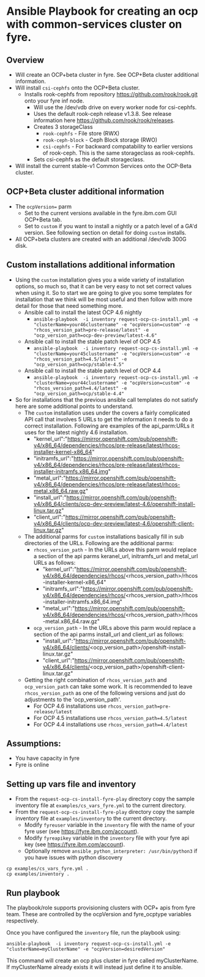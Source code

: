 # Ansible Playbook for creating an ocp with common-services cluster on fyre.

## Overview
- Will create an OCP+beta cluster in fyre. See OCP+Beta cluster additional information.
- Will install `csi-cephfs` onto the OCP+Beta cluster.
  - Installs rook-cephfs from repository https://github.com/rook/rook.git onto your fyre inf node.
    - Will use the /dev/vdb drive on every worker node for csi-cephfs.
    - Uses the default rook-ceph release v1.3.8. See release information here https://github.com/rook/rook/releases.
    - Creates 3 storageClass
      - `rook-cephfs` - File store (RWX)
      - `rook-ceph-block` - Ceph Block storage (RWO)
      - `csi-cephfs` - For backward compatability to earlier versions of rook-ceph. This is the same storageclass as rook-cephfs.
    - Sets csi-cephfs as the default storageclass.
- Will install the current stable-v1 Common Services onto the OCP-Beta cluster.

## OCP+Beta cluster additional information
- The `ocpVersion=` parm
  -  Set to the current versions available in the fyre.ibm.com GUI OCP+Beta tab.
  -  Set to `custom` if you want to install a nightly or a patch level of a GA'd version. See following section on detail for doing `custom` installs.
- All OCP+beta clusters are created with an additional /dev/vdb 300G disk.  
## Custom installations additional information
- Using the `custom` installation gives you a wide variety of installation options, so much so, that it can be very easy to not set correct values when using it. So to start we are going to give you some templates for installation that we think will be most useful and then follow with more detail for those that need something more.
  - Ansible call to install the latest OCP 4.6 nightly
    - `ansible-playbook  -i inventory request-ocp-cs-install.yml -e "clusterName=your46clustername" -e "ocpVersion=custom" -e "rhcos_version_path=pre-release/latest" -e "ocp_version_path=ocp-dev-preview/latest-4.6"`
  - Ansible call to install the stable patch level of OCP 4.5
    - `ansible-playbook  -i inventory request-ocp-cs-install.yml -e "clusterName=your45clustername" -e "ocpVersion=custom" -e "rhcos_version_path=4.5/latest" -e "ocp_version_path=ocp/stable-4.5"`
  - Ansible call to install the stable patch level of OCP 4.4
    - `ansible-playbook  -i inventory request-ocp-cs-install.yml -e "clusterName=your44clustername" -e "ocpVersion=custom" -e "rhcos_version_path=4.4/latest" -e "ocp_version_path=ocp/stable-4.4"`
- So for installations that the previous ansible call templates do not satisfy here are some additional points to understand.
  - The `custom` installation uses under the covers a fairly complicated API call that involves 5 URLs to get the information it needs to do a correct installation. Following are examples of the api_parm:URLs it uses for the latest nightly 4.6 installation.
    - "kernel_url":"https://mirror.openshift.com/pub/openshift-v4/x86_64/dependencies/rhcos/pre-release/latest/rhcos-installer-kernel-x86_64"
    - "initramfs_url":"https://mirror.openshift.com/pub/openshift-v4/x86_64/dependencies/rhcos/pre-release/latest/rhcos-installer-initramfs.x86_64.img"
    - "metal_url":"https://mirror.openshift.com/pub/openshift-v4/x86_64/dependencies/rhcos/pre-release/latest/rhcos-metal.x86_64.raw.gz"
    - "install_url":"https://mirror.openshift.com/pub/openshift-v4/x86_64/clients/ocp-dev-preview/latest-4.6/openshift-install-linux.tar.gz"
    - "client_url":"https://mirror.openshift.com/pub/openshift-v4/x86_64/clients/ocp-dev-preview/latest-4.6/openshift-client-linux.tar.gz"
  - The additional parms for `custom` installations basically fill in sub directories of the URLs. Following are the additional parms:
    - `rhcos_version_path` - In the URLs above this parm would replace a section of the api parms  keranel_url, initramfs_url and metal_url URLs as follows:
      - "kernel_url":"https://mirror.openshift.com/pub/openshift-v4/x86_64/dependencies/rhcos/<rhcos_version_path>/rhcos-installer-kernel-x86_64"
      - "initramfs_url":"https://mirror.openshift.com/pub/openshift-v4/x86_64/dependencies/rhcos/<rhcos_version_path>/rhcos-installer-initramfs.x86_64.img"
      - "metal_url":"https://mirror.openshift.com/pub/openshift-v4/x86_64/dependencies/rhcos/<rhcos_version_path>/rhcos-metal.x86_64.raw.gz"
    - `ocp_version_path`  - In the URLs above this parm would replace a section of the api parms install_url and client_url as follows:
      - "install_url":"https://mirror.openshift.com/pub/openshift-v4/x86_64/clients/<ocp_version_path>/openshift-install-linux.tar.gz"
      - "client_url":"https://mirror.openshift.com/pub/openshift-v4/x86_64/clients/<ocp_version_path>/openshift-client-linux.tar.gz"
  - Getting the right combination of `rhcos_version_path` and `ocp_version_path` can take some work. It is recommended to leave `rhcos_version_path` as one of the following versions and just do adjustments to the 'ocp_version_path'.
    - For OCP 4.6 installations use `rhcos_version_path=pre-release/latest`
    - For OCP 4.5 installations use `rhcos_version_path=4.5/latest`   
    - For OCP 4.4 installations use `rhcos_version_path=4.4/latest`

## Assumptions:

 - You have capacity in fyre
 - Fyre is online

## Setting up vars file and inventory
- From the `request-ocp-cs-install-fyre-play` directory copy the sample inventory file at `examples/cs_vars_fyre.yml` to the  current directory.
- From the `request-ocp-cs-install-fyre-play` directory copy the sample inventory file at `examples/inventory` to the  current directory.
  - Modify `fyreuser` variable in the `inventory` file with the name of your fyre user (see https://fyre.ibm.com/account).
  - Modify `fyreapikey` variable in the `inventory` file  with your fyre api key (see https://fyre.ibm.com/account).
  - Optionally remove `ansible_python_interpreter: /usr/bin/python3` if you have issues with python discovery
```
cp examples/cs_vars_fyre.yml .
cp examples/inventory .
```

## Run playbook

The playbook/role supports provisioning clusters with OCP+ apis from fyre team.
These are controlled by the ocpVersion and fyre_ocptype variables respectively.

Once you have configured the `inventory` file, run the playbook using:

```
ansible-playbook  -i inventory request-ocp-cs-install.yml -e "clusterName=myClusterName" -e "ocpVersion=desiredVersion"
```

This command will create an ocp plus cluster in fyre called myClusterName. If myClusterName already exists it will instead just define it to ansible.

